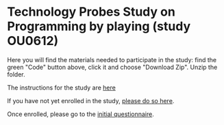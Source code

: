 # Technology Probes Study on Programming by playing (study OU0612)

Here you will find the materials needed to participate in the study: find the green "Code" button above, click it and choose "Download Zip". Unzip the folder.

The instructions for the study are [here]([https://github.com/martindupras/Probes_Study_ou0612_Instructions/edit/main/readme.md](https://martindupras.github.io/Probes_Study_ou0612_Instructions/))

If you have not yet enrolled in the study, [please do so here](https://app.onlinesurveys.jisc.ac.uk/s/openuniversity/dupras-probes-study-ou0612).

Once enrolled, please go to the [initial questionnaire](https://app.onlinesurveys.jisc.ac.uk/s/openuniversity/study-0612-initial-questionnaire).




